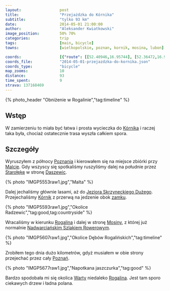 ```yaml
---
layout:                 post
title:                  "Przejażdzka do Kórnika"
subtitle:               "tylko 93 km"
date:                   2014-05-01 21:00:00
author:                 "Aleksander Kwiatkowski"
image_position:         50% 70%
categories:             trip
tags:                   [main, bicycle]
towns:                  [wielkopolskie, poznan, kornik, mosina, lubon]

coords:                 [{"route": [[52.40946,16.95744], [52.36472,16.93152], [52.35193,16.94233], [52.31889,16.93203], [52.28708,16.99469], [52.26082,16.99589], [52.26334,17.05271], [52.25231,17.07400], [52.22877,17.09237], [52.20857,17.02199], [52.20994,16.99023], [52.25630,16.88483], [52.25546,16.87230], [52.29496,16.87367], [52.38222,16.93341]], "type": "bicycle"}]
coords_file:            "2014-05-01-przejazdzka-do-kornika.json"
coords_type:            "bicycle"
map_zooms:              10
distance:               93
time_spent:             9
strava: 137168469
---
```


[wiki-kornik]:           https://pl.wikipedia.org/wiki/K%C3%B3rnik
[wiki-poznan]:           https://pl.wikipedia.org/wiki/Pozna%C5%84
[wiki-malta]:            https://pl.wikipedia.org/wiki/Jezioro_Malta%C5%84skie
[wiki-staroleka]:        https://pl.wikipedia.org/wiki/Staro%C5%82%C4%99ka
[wiki-daszewice]:        https://pl.wikipedia.org/wiki/Daszewice_(gmina_K%C3%B3rnik)
[wiki-j-skrzyneckie]:    https://pl.wikipedia.org/wiki/Skrzynki_Du%C5%BCe_(jezioro_w_woj._wielkopolskim)
[wiki-kornik-zamek]:     https://pl.wikipedia.org/wiki/Zamek_w_K%C3%B3rniku
[wiki-rogalin]:          https://pl.wikipedia.org/wiki/Rogalin
[wiki-nadwiarcianski]:   https://pl.wikipedia.org/wiki/Nadwarcia%C5%84ski_Szlak_Rowerowy
[wiki-mosina]:           https://pl.wikipedia.org/wiki/Mosina
[wiki-warta]:            https://pl.wikipedia.org/wiki/Warta

[vimeo-1]:               https://vimeo.com/95793927
[vimeo-2]:               https://vimeo.com/96701936

{% photo_header "Obniżenie w Rogalinie","tag:timeline" %}

Wstęp
-----

W zamierzeniu to miała być łatwa i prosta wycieczka do [Kórnika][wiki-kornik] i
raczej taka była, chociaż ostatecznie trasa wyszła całkiem spora.

Szczegóły
---------

Wyruszyłem z północy [Poznania][wiki-poznan] i kierowałem się na miejsce zbiórki
przy [Malcie][wiki-malta]. Gdy wszyscy się spotkaliśmy ruszyliśmy dalej na południe
przez [Starołękę][wiki-staroleka] w stronę [Daszewic][wiki-daszewice].

{% photo "IMGP5553raw1.jpg","Malta" %}

Dalej jechaliśmy głównie lasami, aż do [Jeziora Skrzyneckiego Dużego][wiki-j-skrzyneckie].
Przejechaliśmy [Kórnik][wiki-kornik] z przerwą na jedzenie obok [zamku][wiki-kornik-zamek].

{% photo "IMGP5593raw1.jpg","Okolice Radzewic","tag:good,tag:countryside" %}

Wracaliśmy w kierunku [Rogalina][wiki-rogalin] i dalej w stronę [Mosiny][wiki-mosina], z
której już normalnie [Nadwarciańskim Szlakiem Rowerowym][wiki-nadwiarcianski].

{% photo "IMGP5607raw1.jpg","Okolice Dębów Rogalińskich","tag:timeline" %}

Zrobiłem tego dnia dużo kilometrów, gdyż musiałem w obie strony przejechać przez cały
[Poznań][wiki-poznan].

{% photo "IMGP5677raw1.jpg","Napotkana jaszczurka","tag:good" %}

Bardzo spodobała mi się okolica [Warty][wiki-warta] niedaleko [Rogalina][wiki-rogalin]. Jest tam
sporo ciekawych drzew i ładna polana.
